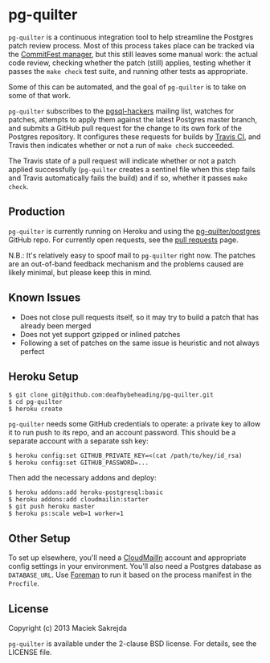 # pg-quilter

`pg-quilter` is a continuous integration tool to help streamline the
Postgres patch review process. Most of this process takes place can be
tracked via the [CommitFest
manager](https://commitfest.postgresql.org/), but this still leaves
some manual work: the actual code review, checking whether the patch
(still) applies, testing whether it passes the `make check` test
suite, and running other tests as appropriate.

Some of this can be automated, and the goal of `pg-quilter` is to take
on some of that work.

`pg-quilter` subscribes to the
[pgsql-hackers](http://www.postgresql.org/list/pgsql-hackers/) mailing
list, watches for patches, attempts to apply them against the latest
Postgres master branch, and submits a GitHub pull request for the
change to its own fork of the Postgres repository. It configures these
requests for builds by [Travis CI](https://travis-ci.org/), and Travis
then indicates whether or not a run of `make check` succeeded.

The Travis state of a pull request will indicate whether or not a
patch applied successfully (`pg-quilter` creates a sentinel file when
this step fails and Travis automatically fails the build) and if so,
whether it passes `make check`.


## Production

`pg-quilter` is currently running on Heroku and using the
[pg-quilter/postgres](https://github.com/pg-quilter/postgres) GitHub
repo. For currently open requests, see the [pull
requests](https://github.com/pg-quilter/postgres/pulls) page.

N.B.: It's relatively easy to spoof mail to `pg-quilter` right
now. The patches are an out-of-band feedback mechanism and the
problems caused are likely minimal, but please keep this in mind.


## Known Issues

 * Does not close pull requests itself, so it may try to build a patch
   that has already been merged
 * Does not yet support gzipped or inlined patches
 * Following a set of patches on the same issue is heuristic and not
   always perfect


## Heroku Setup

```console
$ git clone git@github.com:deafbybeheading/pg-quilter.git
$ cd pg-quilter
$ heroku create
```

`pg-quilter` needs some GitHub credentials to operate: a private key
to allow it to run push to its repo, and an account password. This should
be a separate account with a separate ssh key:

```console
$ heroku config:set GITHUB_PRIVATE_KEY=<(cat /path/to/key/id_rsa)
$ heroku config:set GITHUB_PASSWORD=...
```

Then add the necessary addons and deploy:

```console
$ heroku addons:add heroku-postgresql:basic
$ heroku addons:add cloudmailin:starter
$ git push heroku master
$ heroku ps:scale web=1 worker=1
```


## Other Setup

To set up elsewhere, you'll need a
[CloudMailIn](http://www.cloudmailin.com/) account and appropriate
config settings in your environment. You'll also need a Postgres
database as `DATABASE_URL`. Use
[Foreman](https://github.com/ddollar/foreman) to run it based on the
process manifest in the `Procfile`.


## License

Copyright (c) 2013 Maciek Sakrejda

`pg-quilter` is available under the 2-clause BSD license. For details,
see the LICENSE file.